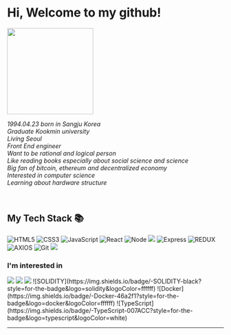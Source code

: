 


<h1> Hi, Welcome to my github!</h1>
<img align="center" src="https://user-images.githubusercontent.com/87581422/170853049-f7b3c723-6d54-4740-ad9c-756d5e735179.svg" width="200"/>

<p>
  <em>
    1994.04.23 born in Sangju Korea <br>
    Graduate Kookmin university <br>
    Living Seoul <br>
    Front End engineer <br>
    Want to be rational and logical person <br>
    Like reading books especially about social science and science <br>
    Big fan of bitcoin, ethereum and decentralized economy <br>
    Interested in computer science <br> 
    Learning about hardware structure <br> 
    
  </em>
  <em>
    </em>
  </em>
</p>

<br />
<h2> My Tech Stack 📚 </h2>

![HTML5](https://img.shields.io/badge/-HTML5-F05032?style=for-the-badge&logo=html5&logoColor=ffffff)
![CSS3](https://img.shields.io/badge/-CSS3-007ACC?style=for-the-badge&logo=css3)
![JavaScript](https://img.shields.io/badge/-JavaScript-%23F7DF1C?style=for-the-badge&logo=javascript&logoColor=000000&labelColor=%23F7DF1C&color=%23FFCE5A)
![React](https://img.shields.io/badge/-React-222222?style=for-the-badge&logo=react)
![Node](https://img.shields.io/badge/-Nodejs-43853d?style=for-the-badge&logo=Node.js&logoColor=white)
<img src="https://img.shields.io/badge/mysql-4479A1?style=for-the-badge&logo=mysql&logoColor=white"> 
![Express](https://img.shields.io/badge/express-000000?style=for-the-badge&logo=express&logoColor=white)
![REDUX](https://img.shields.io/badge/-REDUX-ffffff?style=for-the-badge&logo=redux&logoColor=purple)
![AXIOS](https://img.shields.io/badge/-AXIOS-purple?style=for-the-badge&logo=axios&logoColor=)
![Git](https://img.shields.io/badge/-Git-F05032?style=for-the-badge&logo=git&logoColor=ffffff)
 <img src="https://img.shields.io/badge/github-181717?style=for-the-badge&logo=github&logoColor=white">


<h3>I'm interested in </h3>

<img src="https://img.shields.io/badge/amazonaws-232F3E?style=for-the-badge&logo=amazonaws&logoColor=white">
<img src="https://img.shields.io/badge/mongoDB-47A248?style=for-the-badge&logo=MongoDB&logoColor=white">
<img src="https://img.shields.io/badge/python-3776AB?style=for-the-badge&logo=python&logoColor=white">
![SOLIDITY](https://img.shields.io/badge/-SOLIDITY-black?style=for-the-badge&logo=solidity&logoColor=ffffff)
![Docker](https://img.shields.io/badge/-Docker-46a2f1?style=for-the-badge&logo=docker&logoColor=ffffff)
![TypeScript](https://img.shields.io/badge/-TypeScript-007ACC?style=for-the-badge&logo=typescript&logoColor=white)


---
